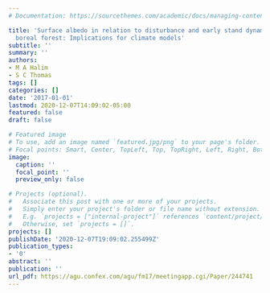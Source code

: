 ```yaml
---
# Documentation: https://sourcethemes.com/academic/docs/managing-content/

title: 'Surface albedo in relation to disturbance and early stand dynamics in the
  boreal forest: Implications for climate models'
subtitle: ''
summary: ''
authors:
- M A Halim
- S C Thomas
tags: []
categories: []
date: '2017-01-01'
lastmod: 2020-12-07T14:09:02-05:00
featured: false
draft: false

# Featured image
# To use, add an image named `featured.jpg/png` to your page's folder.
# Focal points: Smart, Center, TopLeft, Top, TopRight, Left, Right, BottomLeft, Bottom, BottomRight.
image:
  caption: ''
  focal_point: ''
  preview_only: false

# Projects (optional).
#   Associate this post with one or more of your projects.
#   Simply enter your project's folder or file name without extension.
#   E.g. `projects = ["internal-project"]` references `content/project/deep-learning/index.md`.
#   Otherwise, set `projects = []`.
projects: []
publishDate: '2020-12-07T19:09:02.255499Z'
publication_types:
- '0'
abstract: ''
publication: ''
url_pdf: https://agu.confex.com/agu/fm17/meetingapp.cgi/Paper/244741
---
```

